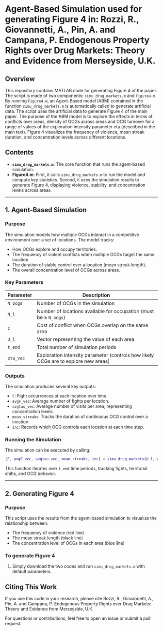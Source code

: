 # Agent-Based Simulation used for generating Figure 4 in: Rozzi, R., Giovannetti, A., Pin, A. and Campana, P. Endogenous Property Rights over Drug Markets: Theory and Evidence from Merseyside, U.K.

## Overview
This repository contains MATLAB code for generating Figure 4 of the paper. The script is made of two components: `simu_drug_markets.m` and `Figure4.m`. By running `Figure4.m`, an Agent-Based model (ABM) contained in the function  `simu_drug_markets.m` is automatically called to generate artificial data. The script uses the artificial data to generate Figure 4 of the main paper. The purpose of the ABM model is to explore the effects in terms of conflicts over areas, density of OCGs across areas and OCG turnover for a range of values of the exploration intensity parameter eta (described in the main text). Figure 4 visualizes the frequency of violence, mean streak duration, and concentration levels across different locations.

## Contents
- **`simu_drug_markets.m`**: The core function that runs the agent-based simulation. 
- **Figure4.m**: First, it calls `simu_drug_markets.m` to run the model and compute key statistics. Second, it uses the simulation results to generate Figure 4, displaying violence, stability, and concentration levels across areas.

---

## 1. Agent-Based Simulation
### **Purpose**
The simulation models how multiple OCGs interact in a competitive environment over a set of locations. The model tracks:
- How OCGs explore and occupy territories.
- The frequency of violent conflicts when multiple OCGs target the same location.
- The duration of stable control over a location (mean streak length).
- The overall concentration level of OCGs across areas.

### **Key Parameters**
| Parameter        | Description |
|-----------------|-------------|
| `N_ocgs`       | Number of OCGs in the simulation |
| `N_l`          | Number of locations available for occupation (must be ≥ `N_ocgs`) |
| `c`            | Cost of conflict when OCGs overlap on the same area |
| `U_l`          | Vector representing the value of each area |
| `t_end`        | Total number of simulation periods |
| `eta_vec`      | Exploration intensity parameter (controls how likely OCGs are to explore new areas) |

### **Outputs**
The simulation produces several key outputs:
- `F`: Fight occurrences at each location over time.
- `avgF_vec`: Average number of fights per location.
- `avgtau_vec`: Average number of visits per area, representing concentration levels.
- `mean_streaks`: Tracks the duration of continuous OCG control over a location.
- `inc`: Records which OCG controls each location at each time step.

### **Running the Simulation**
The simulation can be executed by calling:
```matlab
[F, avgF_vec, avgtau_vec, mean_streaks, inc] = simu_drug_markets(U_l, c, t_end, eta_vec, N_ocgs, N_l);
```

This function iterates over `t_end` time periods, tracking fights, territorial shifts, and OCG behavior.

---

## 2. Generating Figure 4
### **Purpose**
This script uses the results from the agent-based simulation to visualize the relationship between:
- The frequency of violence (red line)
- The mean streak length (black line)
- The concentration level of OCGs in each area (blue line)
 
### **To generate Figure 4**
1. Simply download the two codes and run `simu_drug_markets.m` with default parameters.
  

## **Citing This Work**
If you use this code in your research, please cite Rozzi, R., Giovannetti, A., Pin, A. and Campana, P. Endogenous Property Rights over Drug Markets: Theory and Evidence from Merseyside, U.K.

For questions or contributions, feel free to open an issue or submit a pull request.
